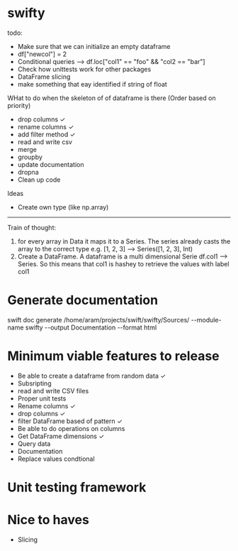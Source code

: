 # swifty

todo:
- Make sure that we can initialize an empty dataframe
- df["newcol"] = 2
- Conditional queries --> df.loc["col1" == "foo" && "col2 == "bar"]
- Check how unittests work for other packages
- DataFrame slicing 
- make something that eay identified if string of float



WHat to do when the skeleton of of dataframe is there (Order based on priority)
- drop columns ✓
- rename columns ✓
- add filter method ✓
- read and write csv
- merge 
- groupby
- update documentation
- dropna
- Clean up code

Ideas
- Create own type (like np.array)


--------
Train of thought:
1. for every array in Data it maps it to a Series. The series already casts the array
  to the correct type e.g. [1, 2, 3] --> Series([1, 2, 3], Int)
2. Create a DataFrame. A dataframe is a multi dimensional Serie
df.col1 --> Series. So this means that col1 is hashey to retrieve the values with label col1

# Generate documentation
swift doc generate /home/aram/projects/swift/swifty/Sources/ --module-name swifty --output Documentation --format html

# Minimum viable features to release
- Be able to create a dataframe from random data ✓
- Subsripting
- read and write CSV files
- Proper unit tests
- Rename columns ✓
- drop columns ✓
- filter DataFrame based of pattern ✓
- Be able to do operations on columns
- Get DataFrame dimensions ✓ 
- Query data
- Documentation
- Replace values condtional

# Unit testing framework

# Nice to haves
- Slicing


